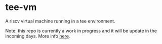 # tee-vm
A riscv virtual machine running in a tee environment.

Note: this repo is currently a work in progress and it will be update in the incoming days.
More info [here](https://proofcastlabs.github.io/docs/TEE-VM.html).



